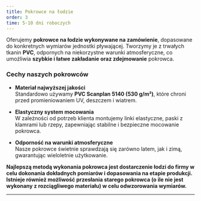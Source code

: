 ```yaml
---
title: Pokrowce na łodzie
order: 3
time: 5-10 dni roboczych
---
```


Oferujemy **pokrowce na łodzie wykonywane na zamówienie**, dopasowane do
konkretnych wymiarów jednostki pływającej. Tworzymy je z trwałych tkanin
**PVC**, odpornych na niekorzystne warunki atmosferyczne, co umożliwia **szybkie
i łatwe zakładanie oraz zdejmowanie** pokrowca.

### Cechy naszych pokrowców

- **Materiał najwyższej jakości**  
  Standardowo używamy **PVC Scanplan 5140 (530 g/m²)**, które chroni przed
  promieniowaniem UV, deszczem i wiatrem.

- **Elastyczny system mocowania**  
  W zależności od potrzeb klienta montujemy linki elastyczne, paski z klamrami
  lub rzepy, zapewniając stabilne i bezpieczne mocowanie pokrowca.

- **Odporność na warunki atmosferyczne**  
  Nasze pokrowce świetnie sprawdzają się zarówno latem, jak i zimą, gwarantując
  wieloletnie użytkowanie.

**Najlepszą metodą wykonania pokrowca jest dostarczenie łodzi do firmy w celu
dokonania dokładnych pomiarów i dopasowania na etapie produkcji. Istnieje
również możliwość przesłania starego pokrowca (o ile nie jest wykonany z
rozciągliwego materiału) w celu odwzorowania wymiarów.**

---
